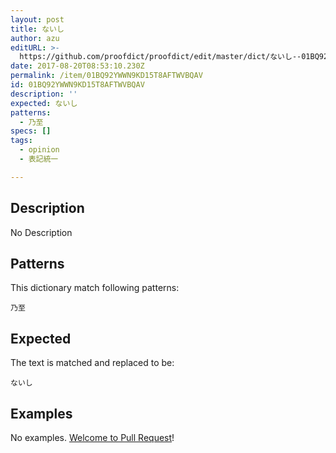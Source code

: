 ```yaml
---
layout: post
title: ないし
author: azu
editURL: >-
  https://github.com/proofdict/proofdict/edit/master/dict/ないし--01BQ92YWWN9KD15T8AFTWVBQAV.yml
date: 2017-08-20T08:53:10.230Z
permalink: /item/01BQ92YWWN9KD15T8AFTWVBQAV
id: 01BQ92YWWN9KD15T8AFTWVBQAV
description: ''
expected: ないし
patterns:
  - 乃至
specs: []
tags:
  - opinion
  - 表記統一

---
```


## Description

No Description 

## Patterns

This dictionary match following patterns:

    乃至

## Expected

The text is matched and replaced to be:

    ないし

## Examples

No examples. [Welcome to Pull Request](https://github.com/proofdict/proofdict/edit/master/dict/ないし--01BQ92YWWN9KD15T8AFTWVBQAV.yml)!
